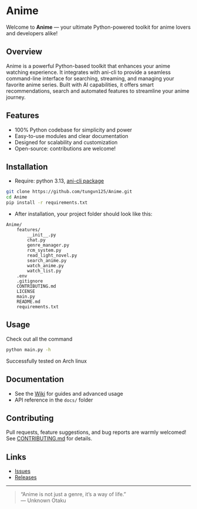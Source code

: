 # Anime

Welcome to **Anime** — your ultimate Python-powered toolkit for anime lovers and developers alike!

## Overview

Anime is a powerful Python-based toolkit that enhances your anime watching experience. It integrates with ani-cli to provide a seamless command-line interface for searching, streaming, and managing your favorite anime series. Built with AI capabilities, it offers smart recommendations, search and automated features to streamline your anime journey.

## Features

- 100% Python codebase for simplicity and power
- Easy-to-use modules and clear documentation
- Designed for scalability and customization
- Open-source: contributions are welcome!

## Installation
- Require: python 3.13, [ani-cli package](https://github.com/pystardust/ani-cli)


```bash
git clone https://github.com/tungvn125/Anime.git
cd Anime
pip install -r requirements.txt
```
- After installation, your project folder should look like this:
```
Anime/
    features/
        __init__.py
        chat.py
        genre_manager.py
        rcm_system.py
        read_light_novel.py
        search_anime.py
        watch_anime.py
        watch_list.py
    .env
    .gitignore
    CONTRIBUTING.md
    LICENSE
    main.py
    README.md
    requirements.txt
```
## Usage

Check out all the command

```bash
python main.py -h 
```

Successfully tested on Arch linux

## Documentation

- See the [Wiki](https://github.com/tungvn125/Anime/wiki) for guides and advanced usage
- API reference in the `docs/` folder

## Contributing

Pull requests, feature suggestions, and bug reports are warmly welcomed!  
See [CONTRIBUTING.md](CONTRIBUTING.md) for details.

## Links

- [Issues](https://github.com/tungvn125/Anime/issues)
- [Releases](https://github.com/tungvn125/Anime/releases)


---

> “Anime is not just a genre, it’s a way of life.”  
> — Unknown Otaku
